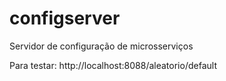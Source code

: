 # configserver
Servidor de configuração de microsserviços

Para testar: http://localhost:8088/aleatorio/default
